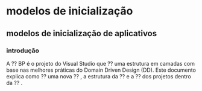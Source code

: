 # modelos de inicialização
## modelos de inicialização de aplicativos
### introdução
A ⁇  BP é o projeto do Visual Studio que ⁇  uma estrutura em camadas com base nas melhores práticas do Domain Driven Design (DD). Este documento explica como ⁇  uma nova ⁇ , a estrutura da ⁇  e a ⁇  dos projetos dentro da ⁇ .
